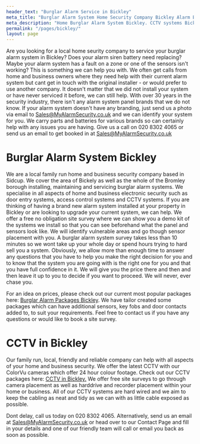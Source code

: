 ```yaml
---
header_text: "Burglar Alarm Service in Bickley"
meta_title: "Burglar Alarm System Home Security Company Bickley Alarm Battery - MyAlarm Security"
meta_description: "Home Burglar Alarm System Bickley. CCTV systems Bickley. Home Security System, Burglar Alarm Service Battery. Alarm Company Near Me Bickley 020 8302 4065"
permalink: "/pages/bickley/"
layout: page
---
```


Are you looking for a local home seurity company to service your burglar alarm system in Bickley? Does your alarm siren battery need replacing? Maybe your alarm system has a fault on a zone or one of the sensors isn\'t working? This is something we can help you with. We often get calls from home and business owners where they need help with their current alarm system but cant get in touch with the original installer - or would prefer to use another company. It doesn\'t matter that we did not install your system or have never serviced it before, we can still help. With over 30 years in the security industry, there isn\'t any alarm system panel brands that we do not know. If your alarm system doesn\'t have any branding, just send us a photo via email to <Sales@MyAlarmSecurity.co.uk> and we can identify your system for you. We carry parts and batteries for various brands so can certainly help with any issues you are having. Give us a call on 020 8302 4065 or send us an email to get booked in at Sales@MyAlarmSecurity.co.uk

# Burglar Alarm System Bickley 

We are a local family run home and business security company based in Sidcup. We cover the area of Bickely as well as the whole of the Bromley borough installing, maintaining and servicing burglar alarm systems. We specialise in all aspects of home and business electronic security such as door entry systems, access control systems and CCTV systems. If you are thinking of having a brand new alarm system installed at your property in Bickley or are looking to upgrade your current system, we can help. We offer a free no obligation site survey where we can show you a demo kit of the systems we install so that you can see beforehand what the panel and sensors look like. We will identify vulnerable areas and go though sensor placement with you. A burglar alarm system survey takes less than 10 minutes so we wont take up your whole day or spend hours trying to hard sell you a system. Obviously, we allow more than enough time to answer any questions that you have to help you make the right decision for you and to know that the system you are going with is the right one for you and that you have full confidence in it. We will give you the price there and then and then leave it up to you to decide if you want to proceed. We will never, ever chase you.

For an idea on prices, please check out our current most popular packages here: [Burglar Alarm Packages Bickley](/categories/burglar-alarms/). We have tailor created some packages which can have additional sensors, key fobs and door contacts added to, to suit your requirements. Feel free to contact us if you have any questions or would like to book a site survey.

# CCTV in Bickley 

Our family run, local, friendly and reliable company can help with all aspects of your home and business security. We offer the latest CCTV with our ColorVu cameras which offer 24 hour colour footage. Check out our CCTV packages here: [CCTV in Bickley.](/categories/burglar-alarms/) We offer free site surveys to go through camera placement as well as harddrive and recorder placement within your home or business. All of our CCTV systems are hard wired and we aim to keep the cabling as neat and tidy as we can with as little cable exposed as possible.

Dont delay, call us today on 020 8302 4065. Alternatively, send us an email at Sales@MyAlarmSecurity.co.uk or head over to our Contact Page and fill in your details and one of our friendly team will call or email you back as soon as possible.